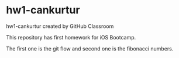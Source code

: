 # hw1-cankurtur
hw1-cankurtur created by GitHub Classroom

This repository has first homework for iOS Bootcamp.

The first one is the git flow and second one is the fibonacci numbers.
